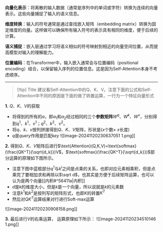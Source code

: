 **向量化表示**：将离散的输入数据（通常是序列中的单词或字符）转换为连续的向量表示。这些向量捕捉了输入的语义信息。

**维度转换**：输入的符号通常是通过查找嵌入矩阵（embedding matrix）转换为固定维度的向量。这样做可以确保所有输入符号的表示具有相同的维度，便于后续的计算。

**语义捕捉**：嵌入层通过学习将语义相似的符号映射到相近的向量空间位置，从而提高模型对输入的理解能力。

**位置编码**：在Transformer中，输入嵌入通常会与位置编码（positional encoding）结合，以保留输入序列的位置信息。这是因为Self-Attention本身不考虑顺序。

------

> [!tip] Title
> 建议看Self-Attention中的Q、K、V。注意下面的公式和Self-Attention中不同的原因是下面的做了转置运算，一行为一个特征向量形式

**1.**  $Q、K、V$的获取


- 将得到的所有的$a$，即$a_1$和$a_2$经过相同的三个**参数矩阵**$W^q、W^k、W^v$，分别得到$q^1、k^1、v^1$；$q^2、k^2、v^2$。
- 将$q、k、v$按列拼接得到$Q、K、V$矩阵，形状是$(x$个数$\times$ $x$长度$)$
- $q$是$query$作用是匹配$key$
![[image-20241120230637051 1.png]]

**2.** 得到$Q、K、V$矩阵后进行$\text{Attention}(Q,K,V)=\text{softmax}(\frac{QK^T}{\sqrt{d_k}})V$，$\text{softmax}(\frac{QK^T}{\sqrt{d_k}})$部分运算的原理如下图所示。

- 注意下图中蓝框部分$q^1$与$k^i$之间是点乘的关系，也即对应元素相乘积，但是点乘完了要相加求和再除以$\sqrt d$，也其实是方便于后续矩阵运算，也可以认为是两个向量[[内积#^56411a|内积]]
- $d$是$k$的维度大小，但是$k$是一个向量，所以说就是$k$的元素数
- 注意$k^1$和$k^2$是按列写的矩阵形式，也即$K$的转置$K^T$
- 然后对$QK^T$运算结果对行进行Soft-max运算

![[image-20241120230908158.png]]

**3.** 最后进行$V$的右乘运算，
运算原理如下所示：
![[image-20241120234510146 1.png]]
